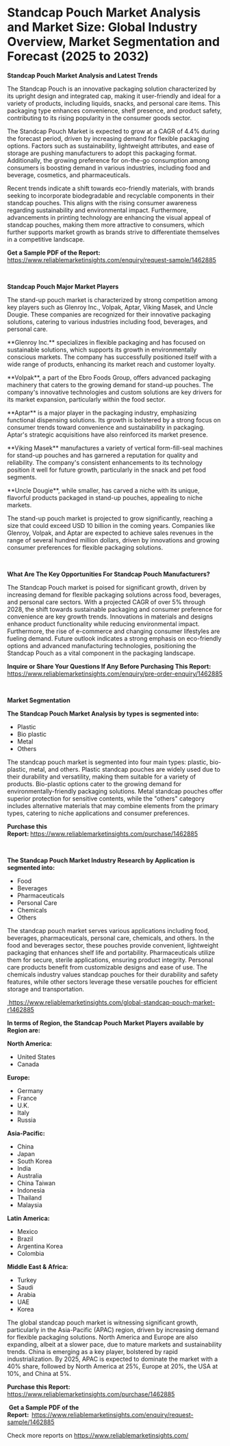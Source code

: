 <p><h1>Standcap Pouch Market Analysis and Market Size: Global Industry Overview, Market Segmentation and Forecast (2025 to 2032)</h1></p><p><strong>Standcap Pouch Market Analysis and Latest Trends</strong></p>
<p><p>The Standcap Pouch is an innovative packaging solution characterized by its upright design and integrated cap, making it user-friendly and ideal for a variety of products, including liquids, snacks, and personal care items. This packaging type enhances convenience, shelf presence, and product safety, contributing to its rising popularity in the consumer goods sector.</p><p>The Standcap Pouch Market is expected to grow at a CAGR of 4.4% during the forecast period, driven by increasing demand for flexible packaging options. Factors such as sustainability, lightweight attributes, and ease of storage are pushing manufacturers to adopt this packaging format. Additionally, the growing preference for on-the-go consumption among consumers is boosting demand in various industries, including food and beverage, cosmetics, and pharmaceuticals.</p><p>Recent trends indicate a shift towards eco-friendly materials, with brands seeking to incorporate biodegradable and recyclable components in their standcap pouches. This aligns with the rising consumer awareness regarding sustainability and environmental impact. Furthermore, advancements in printing technology are enhancing the visual appeal of standcap pouches, making them more attractive to consumers, which further supports market growth as brands strive to differentiate themselves in a competitive landscape.</p></p>
<p><strong>Get a Sample PDF of the Report:&nbsp;</strong> <a href="https://www.reliablemarketinsights.com/enquiry/request-sample/1462885?utm_campaign=2100&utm_medium=2&utm_source=Github&utm_content=ia&utm_term=07022025&utm_id=standcap-pouch">https://www.reliablemarketinsights.com/enquiry/request-sample/1462885</a></p>
<p>&nbsp;</p>
<p><strong>Standcap Pouch Major Market Players</strong></p>
<p><p>The stand-up pouch market is characterized by strong competition among key players such as Glenroy Inc., Volpak, Aptar, Viking Masek, and Uncle Dougie. These companies are recognized for their innovative packaging solutions, catering to various industries including food, beverages, and personal care.</p><p>**Glenroy Inc.** specializes in flexible packaging and has focused on sustainable solutions, which supports its growth in environmentally conscious markets. The company has successfully positioned itself with a wide range of products, enhancing its market reach and customer loyalty.</p><p>**Volpak**, a part of the Ebro Foods Group, offers advanced packaging machinery that caters to the growing demand for stand-up pouches. The company's innovative technologies and custom solutions are key drivers for its market expansion, particularly within the food sector.</p><p>**Aptar** is a major player in the packaging industry, emphasizing functional dispensing solutions. Its growth is bolstered by a strong focus on consumer trends toward convenience and sustainability in packaging. Aptar's strategic acquisitions have also reinforced its market presence.</p><p>**Viking Masek** manufactures a variety of vertical form-fill-seal machines for stand-up pouches and has garnered a reputation for quality and reliability. The company's consistent enhancements to its technology position it well for future growth, particularly in the snack and pet food segments.</p><p>**Uncle Dougie**, while smaller, has carved a niche with its unique, flavorful products packaged in stand-up pouches, appealing to niche markets.</p><p>The stand-up pouch market is projected to grow significantly, reaching a size that could exceed USD 10 billion in the coming years. Companies like Glenroy, Volpak, and Aptar are expected to achieve sales revenues in the range of several hundred million dollars, driven by innovations and growing consumer preferences for flexible packaging solutions.</p></p>
<p>&nbsp;</p>
<p><strong>What Are The Key Opportunities For Standcap Pouch Manufacturers?</strong></p>
<p><p>The Standcap Pouch market is poised for significant growth, driven by increasing demand for flexible packaging solutions across food, beverages, and personal care sectors. With a projected CAGR of over 5% through 2028, the shift towards sustainable packaging and consumer preference for convenience are key growth trends. Innovations in materials and designs enhance product functionality while reducing environmental impact. Furthermore, the rise of e-commerce and changing consumer lifestyles are fueling demand. Future outlook indicates a strong emphasis on eco-friendly options and advanced manufacturing technologies, positioning the Standcap Pouch as a vital component in the packaging landscape.</p></p>
<p><strong>Inquire or Share Your Questions If Any Before Purchasing This Report:</strong> <a href="https://www.reliablemarketinsights.com/enquiry/pre-order-enquiry/1462885?utm_campaign=2100&utm_medium=2&utm_source=Github&utm_content=ia&utm_term=07022025&utm_id=standcap-pouch">https://www.reliablemarketinsights.com/enquiry/pre-order-enquiry/1462885</a></p>
<p>&nbsp;</p>
<p><strong>Market Segmentation</strong></p>
<p><strong>The Standcap Pouch Market Analysis by types is segmented into:</strong></p>
<p><ul><li>Plastic</li><li>Bio plastic</li><li>Metal</li><li>Others</li></ul></p>
<p><p>The standcap pouch market is segmented into four main types: plastic, bio-plastic, metal, and others. Plastic standcap pouches are widely used due to their durability and versatility, making them suitable for a variety of products. Bio-plastic options cater to the growing demand for environmentally-friendly packaging solutions. Metal standcap pouches offer superior protection for sensitive contents, while the "others" category includes alternative materials that may combine elements from the primary types, catering to niche applications and consumer preferences.</p></p>
<p><strong>Purchase this Report:&nbsp;</strong><a href="https://www.reliablemarketinsights.com/purchase/1462885?utm_campaign=2100&utm_medium=2&utm_source=Github&utm_content=ia&utm_term=07022025&utm_id=standcap-pouch">https://www.reliablemarketinsights.com/purchase/1462885</a></p>
<p>&nbsp;</p>
<p><strong>The Standcap Pouch Market Industry Research by Application is segmented into:</strong></p>
<p><ul><li>Food</li><li>Beverages</li><li>Pharmaceuticals</li><li>Personal Care</li><li>Chemicals</li><li>Others</li></ul></p>
<p><p>The standcap pouch market serves various applications including food, beverages, pharmaceuticals, personal care, chemicals, and others. In the food and beverages sector, these pouches provide convenient, lightweight packaging that enhances shelf life and portability. Pharmaceuticals utilize them for secure, sterile applications, ensuring product integrity. Personal care products benefit from customizable designs and ease of use. The chemicals industry values standcap pouches for their durability and safety features, while other sectors leverage these versatile pouches for efficient storage and transportation.</p></p>
<p><a href="https://www.reliablemarketinsights.com/global-standcap-pouch-market-r1462885?utm_campaign=2100&utm_medium=2&utm_source=Github&utm_content=ia&utm_term=07022025&utm_id=standcap-pouch">&nbsp;https://www.reliablemarketinsights.com/global-standcap-pouch-market-r1462885</a></p>
<p><strong>In terms of Region, the Standcap Pouch Market Players available by Region are:</strong></p>
<p>
    <p> <strong> North America: </strong>
        <ul>
            <li>United States</li>
            <li>Canada</li>
        </ul>
        </p> 
    <p> <strong> Europe: </strong>
        <ul>
            <li>Germany</li>
            <li>France</li>
            <li>U.K.</li>
            <li>Italy</li>
            <li>Russia</li>
        </ul>
        </p> 
    <p> <strong> Asia-Pacific: </strong>
        <ul>
            <li>China</li>
            <li>Japan</li>
            <li>South Korea</li>
            <li>India</li>
            <li>Australia</li>
            <li>China Taiwan</li>
            <li>Indonesia</li>
            <li>Thailand</li>
            <li>Malaysia</li>
        </ul>
        </p> 
    <p> <strong> Latin America: </strong>
        <ul>
            <li>Mexico</li>
            <li>Brazil</li>
            <li>Argentina Korea</li>
            <li>Colombia</li>
        </ul>
        </p> 
    <p> <strong> Middle East & Africa: </strong>
        <ul>
            <li>Turkey</li>
            <li>Saudi</li>
            <li>Arabia</li>
            <li>UAE</li>
            <li>Korea</li>
        </ul>
    </p>
    </p>
<p><p>The global standcap pouch market is witnessing significant growth, particularly in the Asia-Pacific (APAC) region, driven by increasing demand for flexible packaging solutions. North America and Europe are also expanding, albeit at a slower pace, due to mature markets and sustainability trends. China is emerging as a key player, bolstered by rapid industrialization. By 2025, APAC is expected to dominate the market with a 40% share, followed by North America at 25%, Europe at 20%, the USA at 10%, and China at 5%.</p></p>
<p><strong>Purchase this Report: </strong><a href="https://www.reliablemarketinsights.com/purchase/1462885?utm_campaign=2100&utm_medium=2&utm_source=Github&utm_content=ia&utm_term=07022025&utm_id=standcap-pouch">https://www.reliablemarketinsights.com/purchase/1462885</a></p>
<p>&nbsp;<strong>Get a Sample PDF of the Report:&nbsp;&nbsp;</strong><a href="https://www.reliablemarketinsights.com/enquiry/request-sample/1462885?utm_campaign=2100&utm_medium=2&utm_source=Github&utm_content=ia&utm_term=07022025&utm_id=standcap-pouch">https://www.reliablemarketinsights.com/enquiry/request-sample/1462885</a></p>
<p><strong></strong></p>
<p>Check more reports on <a href="https://www.reliablemarketinsights.com/?utm_campaign=2100&utm_medium=2&utm_source=Github&utm_content=ia&utm_term=07022025&utm_id=standcap-pouch">https://www.reliablemarketinsights.com/</a></p>